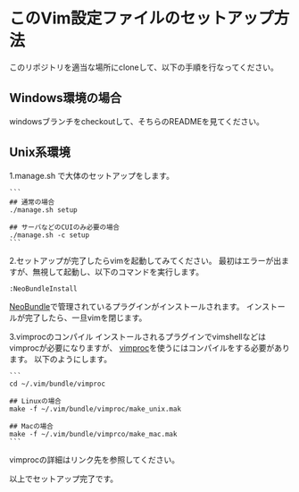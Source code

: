 # このVim設定ファイルのセットアップ方法
このリポジトリを適当な場所にcloneして、以下の手順を行なってください。

## Windows環境の場合
windowsブランチをcheckoutして、そちらのREADMEを見てください。

## Unix系環境

1.manage.sh で大体のセットアップをします。

    ```
    ## 通常の場合
    ./manage.sh setup
    
    ## サーバなどのCUIのみ必要の場合
    ./manage.sh -c setup
    ```

2.セットアップが完了したらvimを起動してみてください。
最初はエラーが出ますが、無視して起動し、以下のコマンドを実行します。

    :NeoBundleInstall

[NeoBundle](https://github.com/Shougo/neobundle.vim)で管理されているプラグインがインストールされます。
インストールが完了したら、一旦vimを閉じます。

3.vimprocのコンパイル
インストールされるプラグインでvimshellなどはvimprocが必要になりますが、
[vimproc](https://github.com/Shougo/vimproc)を使うにはコンパイルをする必要があります。
以下のようにします。

    ```
    cd ~/.vim/bundle/vimproc
    
    ## Linuxの場合
    make -f ~/.vim/bundle/vimproc/make_unix.mak
    
    ## Macの場合
    make -f ~/.vim/bundle/vimprco/make_mac.mak
    ```

vimprocの詳細はリンク先を参照してください。

以上でセットアップ完了です。
